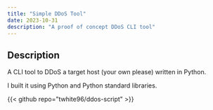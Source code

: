 ```yaml
---
title: "Simple DDoS Tool"
date: 2023-10-31
description: "A proof of concept DDoS CLI tool"
---
```


## Description
A CLI tool to DDoS a target host (your own please) written in Python.

I built it using Python and Python standard libraries.

{{< github repo="twhite96/ddos-script" >}}